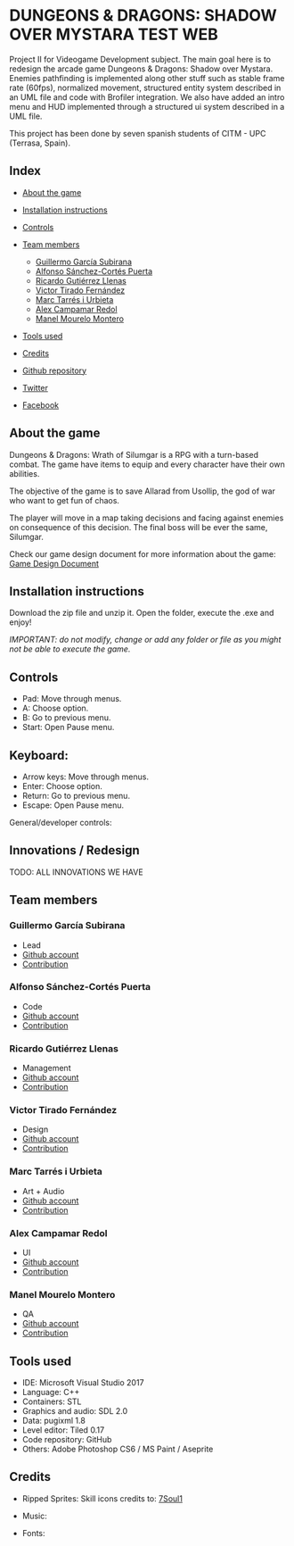 ﻿# DUNGEONS & DRAGONS: SHADOW OVER MYSTARA TEST WEB

Project II for Videogame Development subject. The main goal here is to redesign the arcade game Dungeons & Dragons: Shadow over Mystara. Enemies pathfinding is implemented along other stuff such as stable frame rate (60fps), normalized movement, structured entity system described in an UML file and code with Brofiler integration. We also have added an intro menu and HUD implemented through a structured ui system described in a UML file.

This project has been done by seven spanish students of CITM - UPC (Terrasa, Spain).  

## Index

* [About the game](https://wilhelman.github.io/DD-Wrath-of-Silumgar/#about-the-game)
* [Installation instructions](https://wilhelman.github.io/DD-Wrath-of-Silumgar/#installation-instructions)
* [Controls](https://wilhelman.github.io/DD-Wrath-of-Silumgar/#controls)
* [Team members](https://wilhelman.github.io/DD-Wrath-of-Silumgar/#team-members)
  * [Guillermo García Subirana](https://wilhelman.github.io/DD-Wrath-of-Silumgar/#guillermo-garcía-subirana)
  * [Alfonso Sánchez-Cortés Puerta](https://wilhelman.github.io/DD-Wrath-of-Silumgar/#alfonso-sánchez-cortés-puerta)
  * [Ricardo Gutiérrez Llenas](https://wilhelman.github.io/DD-Wrath-of-Silumgar/#ricardo-gutiérrez-llenas)
  * [Victor Tirado Fernández](https://wilhelman.github.io/DD-Wrath-of-Silumgar/#victor-tirado-fernández)
  * [Marc Tarrés i Urbieta](https://wilhelman.github.io/DD-Wrath-of-Silumgar/#marc-tarrés-i-urbieta)
  * [Alex Campamar Redol](https://wilhelman.github.io/DD-Wrath-of-Silumgar/#alex_campamar_redol)
  * [Manel Mourelo Montero](https://wilhelman.github.io/DD-Wrath-of-Silumgar/#manel-mourelo-montero)
* [Tools used](https://wilhelman.github.io/DD-Wrath-of-Silumgar/#tools-used)
* [Credits](https://wilhelman.github.io/DD-Wrath-of-Silumgar/#credits)

* [Github repository](https://github.com/Wilhelman/DD-Shadow-over-Mystara)  
* [Twitter](https://twitter.com/Triggered_Squid)
* [Facebook](https://www.facebook.com/Triggered-Squid-144659819538517/)

## About the game
Dungeons & Dragons: Wrath of Silumgar is a RPG with a turn-based combat. The game have items to equip and every character have their own abilities.

The objective of the game is to save Allarad from Usollip, the god of war who want to get fun of chaos.

The player will move in a map taking decisions and facing against enemies on consequence of this decision. The final boss will be ever the same, Silumgar.

Check our game design document for more information about the game: [Game  Design Document](https://github.com/Wilhelman/DD-Shadow-over-Mystara/wiki/Game-Design-Document)

## Installation instructions

Download the zip file and unzip it. Open the folder, execute the .exe and enjoy!

_IMPORTANT: do not modify, change or add any folder or file as you might not be able to execute the game._

## Controls

* Pad: Move through menus.
* A: Choose option.
* B: Go to previous menu.
* Start: Open Pause menu.


## Keyboard:

* Arrow keys: Move through menus.
* Enter: Choose option.
* Return: Go to previous menu.
* Escape: Open Pause menu.

General/developer controls:

## Innovations / Redesign
TODO: ALL INNOVATIONS WE HAVE

## Team members

### Guillermo García Subirana
* Lead
* [Github account](https://github.com/Wilhelman)
* [Contribution](https://wilhelman.github.io/DD-Wrath-of-Silumgar/Guillermo_contribution)

### Alfonso Sánchez-Cortés Puerta 
* Code
* [Github account](https://github.com/Siitoo)
* [Contribution](https://wilhelman.github.io/DD-Wrath-of-Silumgar/Alfonso_contribution)

### Ricardo Gutiérrez Llenas
* Management
* [Github account](https://github.com/Ricardogll)
* [Contribution](https://wilhelman.github.io/DD-Wrath-of-Silumgar/Ricardo_contribution)

### Victor Tirado Fernández
* Design
* [Github account](https://github.com/VictorTirado)
* [Contribution](https://wilhelman.github.io/DD-Wrath-of-Silumgar/Victor_contribution)

### Marc Tarrés i Urbieta
* Art + Audio
* [Github account](https://github.com/MAtaur00)
* [Contribution](https://wilhelman.github.io/DD-Wrath-of-Silumgar/Marc_contribution)

### Alex Campamar Redol
* UI
* [Github account](https://github.com/Acaree)
* [Contribution](https://wilhelman.github.io/DD-Wrath-of-Silumgar/Alex_contribution)

### Manel Mourelo Montero
* QA
* [Github account](https://github.com/manelmourelo)
* [Contribution](https://wilhelman.github.io/DD-Wrath-of-Silumgar/Manel_contribution)


## Tools used
* IDE: Microsoft Visual Studio 2017
* Language: C++
* Containers: STL
* Graphics and audio: SDL 2.0
* Data: pugixml 1.8
* Level editor: Tiled 0.17
* Code repository: GitHub
* Others: Adobe Photoshop CS6 / MS Paint / Aseprite

## Credits

* Ripped Sprites: Skill icons credits to: [7Soul1](https://7soul1.deviantart.com/)

* Music:

* Fonts:
